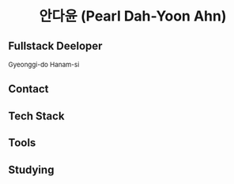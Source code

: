 <h1 align="center">안다윤 (Pearl Dah-Yoon Ahn)</h1>
<h2>Fullstack Deeloper</h2>
<span style="font-size: 13px; left: 0">Gyeonggi-do Hanam-si</span>
<h2>Contact</h2>
<h2>Tech Stack</h2>
<h2>Tools</h2>
<h2>Studying</h2>
</div>

<!--
**lolddong/lolddong** is a ✨ _special_ ✨ repository because its `README.md` (this file) appears on your GitHub profile.

Here are some ideas to get you started:

- 🔭 I’m currently working on ...
- 🌱 I’m currently learning ...
- 👯 I’m looking to collaborate on ...
- 🤔 I’m looking for help with ...
- 💬 Ask me about ...
- 📫 How to reach me: ...
- 😄 Pronouns: ...
- ⚡ Fun fact: ...
-->
